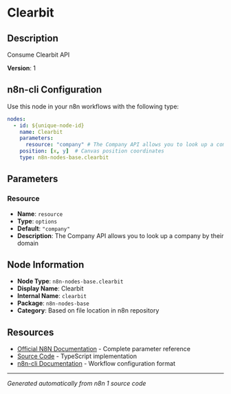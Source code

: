 # Clearbit

## Description

Consume Clearbit API

**Version**: 1

## n8n-cli Configuration

Use this node in your n8n workflows with the following type:

```yaml
nodes:
  - id: ${unique-node-id}
    name: Clearbit
    parameters:
      resource: "company" # The Company API allows you to look up a company by their domain
    position: [x, y]  # Canvas position coordinates
    type: n8n-nodes-base.clearbit
```

## Parameters

### Resource

- **Name**: `resource`
- **Type**: `options`
- **Default**: `"company"`
- **Description**: The Company API allows you to look up a company by their domain


## Node Information

- **Node Type**: `n8n-nodes-base.clearbit`
- **Display Name**: Clearbit
- **Internal Name**: `clearbit`
- **Package**: `n8n-nodes-base`
- **Category**: Based on file location in n8n repository

## Resources

- [Official N8N Documentation](https://docs.n8n.io/integrations/builtin/app-nodes/n8n-nodes-base.clearbit/) - Complete parameter reference
- [Source Code](https://github.com/n8n-io/n8n/blob/master/packages/nodes-base/nodes/Clearbit/Clearbit.node.ts) - TypeScript implementation
- [n8n-cli Documentation](https://github.com/edenreich/n8n-cli) - Workflow configuration format

---
*Generated automatically from n8n 1 source code*
